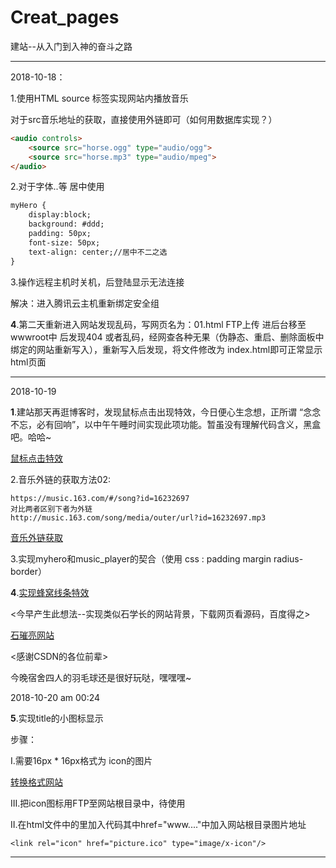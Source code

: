 # Creat_pages

建站--从入门到入神的奋斗之路

------

2018-10-18：

1.使用HTML source 标签实现网站内播放音乐

对于src音乐地址的获取，直接使用外链即可（如何用数据库实现？）

[source]:http://www.runoob.com/tags/tag-source.html



```html
<audio controls>
    <source src="horse.ogg" type="audio/ogg">
    <source src="horse.mp3" type="audio/mpeg">
</audio>
```

2.对于字体..等 居中使用

```html
myHero {
    display:block;
    background: #ddd;
    padding: 50px;
    font-size: 50px;
    text-align: center;//居中不二之选
}
```

3.操作远程主机时关机，后登陆显示无法连接

解决：进入腾讯云主机重新绑定安全组

**4**.第二天重新进入网站发现乱码，写网页名为：01.html FTP上传 进后台移至wwwroot中 后发现404 或者乱码，经网查各种无果（伪静态、重启、删除面板中绑定的网站重新写入），重新写入后发现，将文件修改为 index.html即可正常显示 html页面

------

2018-10-19

**1**.建站那天再逛博客时，发现鼠标点击出现特效，今日便心生念想，正所谓 “念念不忘，必有回响”，以中午午睡时间实现此项功能。暂虽没有理解代码含义，黑盒吧。哈哈~

[鼠标点击特效](https://blog.csdn.net/m0_38092942/article/details/80746755?utm_source=blogxgwz6)



2.音乐外链的获取方法02:

```
https://music.163.com/#/song?id=16232697
对比两者区别下者为外链
http://music.163.com/song/media/outer/url?id=16232697.mp3
```

[音乐外链获取](https://www.douban.com/note/666274833/)



3.实现myhero和music_player的契合（使用 css : padding margin radius-border）



**4**.[实现蜂窝线条特效](https://www.cnblogs.com/LionheartCGJ/p/7641635.html)

<今早产生此想法--实现类似石学长的网站背景，下载网页看源码，百度得之>

[石璀亮网站](toscl.com)

<感谢CSDN的各位前辈>

今晚宿舍四人的羽毛球还是很好玩哒，嘿嘿嘿~



2018-10-20 am 00:24



**5**.实现title的小图标显示

步骤：

I.需要16px * 16px格式为 icon的图片

[转换格式网站](https://www.easyicon.net/covert/)

III.把icon图标用FTP至网站根目录中，待使用

II.在html文件中的<head></head>里加入代码其中href="www...."中加入网站根目录图片地址

```
<link rel="icon" href="picture.ico" type="image/x-icon"/>
```



------

